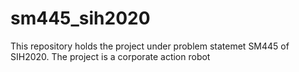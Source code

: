 # sm445_sih2020
This repository holds the project under problem statemet SM445 of SIH2020. The project is a corporate action robot
